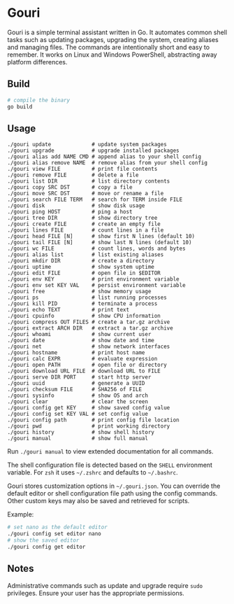 # Gouri

Gouri is a simple terminal assistant written in Go. It automates common shell
tasks such as updating packages, upgrading the system, creating aliases and
managing files. The commands are intentionally short and easy to remember.
It works on Linux and Windows PowerShell, abstracting away platform
differences.

## Build

```bash
# compile the binary
go build
```

## Usage

```
./gouri update             # update system packages
./gouri upgrade            # upgrade installed packages
./gouri alias add NAME CMD # append alias to your shell config
./gouri alias remove NAME  # remove alias from your shell config
./gouri view FILE          # print file contents
./gouri remove FILE        # delete a file
./gouri list DIR           # list directory contents
./gouri copy SRC DST       # copy a file
./gouri move SRC DST       # move or rename a file
./gouri search FILE TERM   # search for TERM inside FILE
./gouri disk               # show disk usage
./gouri ping HOST          # ping a host
./gouri tree DIR           # show directory tree
./gouri create FILE        # create an empty file
./gouri lines FILE         # count lines in a file
./gouri head FILE [N]      # show first N lines (default 10)
./gouri tail FILE [N]      # show last N lines (default 10)
./gouri wc FILE            # count lines, words and bytes
./gouri alias list         # list existing aliases
./gouri mkdir DIR          # create a directory
./gouri uptime             # show system uptime
./gouri edit FILE          # open file in $EDITOR
./gouri env KEY            # print environment variable
./gouri env set KEY VAL    # persist environment variable
./gouri free               # show memory usage
./gouri ps                 # list running processes
./gouri kill PID           # terminate a process
./gouri echo TEXT          # print text
./gouri cpuinfo            # show CPU information
./gouri compress OUT FILES # create a tar.gz archive
./gouri extract ARCH DIR   # extract a tar.gz archive
./gouri whoami             # show current user
./gouri date               # show date and time
./gouri net                # show network interfaces
./gouri hostname           # print host name
./gouri calc EXPR          # evaluate expression
./gouri open PATH          # open file or directory
./gouri download URL FILE  # download URL to FILE
./gouri serve DIR PORT     # start http server
./gouri uuid               # generate a UUID
./gouri checksum FILE      # SHA256 of FILE
./gouri sysinfo            # show OS and arch
./gouri clear              # clear the screen
./gouri config get KEY     # show saved config value
./gouri config set KEY VAL # set config value
./gouri config path        # print config file location
./gouri pwd                # print working directory
./gouri history            # show shell history
./gouri manual             # show full manual
```

Run `./gouri manual` to view extended documentation for all commands.

The shell configuration file is detected based on the `SHELL` environment
variable. For `zsh` it uses `~/.zshrc` and defaults to `~/.bashrc`.

Gouri stores customization options in `~/.gouri.json`. You can override the
default editor or shell configuration file path using the config commands.
Other custom keys may also be saved and retrieved for scripts.

Example:

```bash
# set nano as the default editor
./gouri config set editor nano
# show the saved editor
./gouri config get editor
```

## Notes

Administrative commands such as update and upgrade require `sudo` privileges.
Ensure your user has the appropriate permissions.
